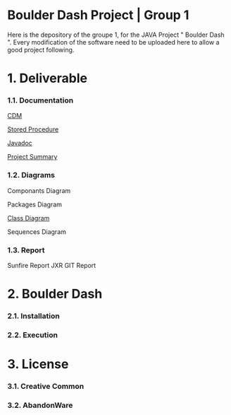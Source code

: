 # Boulder Dash Project | Group 1

Here is the depository of the groupe 1, for the JAVA Project " Boulder Dash ". Every modification of the software need to be uploaded here to allow a good project following.


# 1. Deliverable

### 1.1. Documentation

[CDM](https://github.com/Darkdady/BoulderDashGroupe1/blob/master/Deliverables/DataBase/boulderdash%20.mcd)

[Stored Procedure](https://github.com/Darkdady/BoulderDashGroupe1/blob/master/Deliverables/DataBase/StoredProcedure.md)

[Javadoc]( )

[Project Summary]( )

### 1.2. Diagrams

Componants Diagram

Packages Diagram

[Class Diagram](https://github.com/Darkdady/BoulderDashGroupe1/tree/master/Deliverables/Diagramms/Class)

Sequences Diagram

### 1.3. Report

Sunfire Report
JXR
GIT Report

# 2. Boulder Dash

### 2.1. Installation
### 2.2. Execution

# 3. License
### 3.1. Creative Common
### 3.2. AbandonWare
